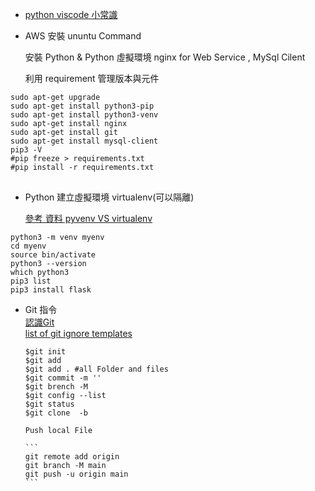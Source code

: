 + [python viscode 小常識](https://www.maxlist.xyz/2019/07/13/vscode-tip/)

+ AWS  安裝 ununtu Command<br>

  安裝 Python & Python 虛擬環境 nginx for Web Service , MySql Cilent<br>

  利用 requirement 管理版本與元件

<pre><code>sudo apt-get upgrade
sudo apt-get install python3-pip
sudo apt-get install python3-venv
sudo apt-get install nginx
sudo apt-get install git
sudo apt-get install mysql-client
pip3 -V
#pip freeze > requirements.txt
#pip install -r requirements.txt
</code>
</pre>

+ Python 建立虛擬環境 virtualenv(可以隔離)<br>

  [參考 資料 pyvenv VS virtualenv ](https://codertw.com/%E7%A8%8B%E5%BC%8F%E8%AA%9E%E8%A8%80/471323/)

<pre><code>python3 -m venv myenv
cd myenv
source bin/activate
python3 --version
which python3
pip3 list
pip3 install flask
</code></pre>

+ Git 指令<br>[認識Git](https://www.maxlist.xyz/2018/11/02/git_tutorial/)<br>[list of git ignore templates](https://github.com/github/gitignore)

  <pre><code>$git init
  $git add <file>
  $git add . #all Folder and files
  $git commit -m '<command>'
  $git brench -M 
  $git config --list
  $git status
  $git clone <repo URL> -b

  Push local File

  ```
  git remote add origin <URL>
  git branch -M main
  git push -u origin main
  ```

  

